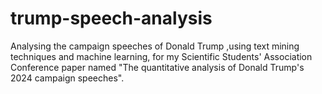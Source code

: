 # trump-speech-analysis
Analysing the campaign speeches of Donald Trump ,using text mining techniques and machine learning, for my Scientific Students' Association Conference paper named "The quantitative analysis of Donald Trump's 2024 campaign speeches". 
